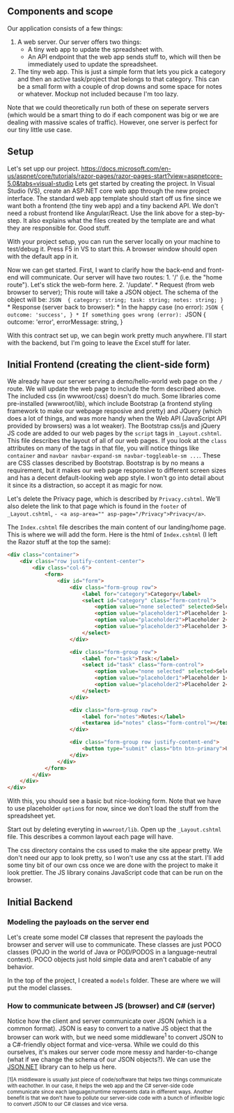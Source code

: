 ﻿## Components and scope
Our application consists of a few things:
1. A web server. Our server offers two things:
	* A tiny web app to update the spreadsheet with.
	* An API endpoint that the web app sends stuff to, which will then be immediately used to update the spreadsheet.
2. The tiny web app. This is just a simple form that lets you pick a category and then an active task/project that belongs to that category.
	This can be a small form with a couple of drop downs and some space for notes or whatever. Mockup not included because I'm too lazy.

Note that we could theoretically run both of these on seperate servers (which would be a smart thing to do if each component was big or we
are dealing with massive scales of traffic). However, one server is perfect for our tiny little use case.

## Setup
Let's set upp our project.
https://docs.microsoft.com/en-us/aspnet/core/tutorials/razor-pages/razor-pages-start?view=aspnetcore-5.0&tabs=visual-studio
Lets get started by creating the project. In Visual Studio (VS), create an ASP.NET core web app through the new project interface. The standard web app template should start off us fine since we want
both a frontend (the tiny web app) and a tiny backend API. We don't need a robust frontend like Angular/React. Use the link above for a step-by-step. 
It also explains what the files created by the template are and what they are responsible for. Good stuff.

With your project setup, you can run the server locally on your machine to test/debug it. Press F5 in VS to start this. A browser window should open with the default app in it.

Now we can get started. First, I want to clarify how the back-end and front-end will communicate. Our server will have two routes:
	1. '/' (i.e. the "home route"). Let's stick the web-form here.
	2. '/update'. 
		* Request (from web browser to server);
			This route will take a JSON object. The schema of the object will be: 
			```JSON 
			{
				category: string;
				task: string;
				notes: string;
			}```
		* Response (server back to browser):
			* In the happy case (no error):
				```JSON
				{
					outcome: 'success',
				}
			* If something goes wrong (error):
				```JSON
				{
					outcome: 'error',
					errorMessage: string,
				}

With this contract set up, we can begin work pretty much anywhere. I'll start with the backend, but I'm going to leave the Excel stuff for later.

## Initial Frontend (creating the client-side form)

We already have our server serving a demo/hello-world web page on the `/` route. We will update the web page to include the form described above.
The included css (in wwwroot/css) doesn't do much. Some libraries come pre-installed (wwwroot/lib), which include Bootstrap 
(a frontend styling framework to make our webpage resposive and pretty) and JQuery (which does a lot of things, and was more handy when the
Web API (JavaScript API provided by browsers) was a lot weaker). The Bootstrap css/js and jQuery JS code are added to our web pages
by the `script` tags in `_Layout.cshtml`. This file describes the layout of all of our web pages. If you look at the `class` attributes on many of the tags in that file,
you will notice things like `container` and `navbar navbar-expand-sm navbar-toggleable-sm ...`. These are CSS classes described by Bootstrap. Bootstrap is by
no means a requirement, but it makes our web page responsive to different screen sizes and has a decent default-looking web app style. I won't go into detail about
it since its a distraction, so accept it as magic for now.

Let's delete the Privacy page, which is described by `Privacy.cshtml`. We'll also delete the link to that page which is found in the `footer` of `_Layout.cshtml`,
`- <a asp-area="" asp-page="/Privacy">Privacy</a>`.

The `Index.cshtml` file describes the main content of our landing/home page. This is where we will add the form. Here is the html of `Index.cshtml` (I left the Razor
stuff at the top the same):

```html
<div class="container">
    <div class="row justify-content-center">
        <div class="col-6">
            <form>
                <div id="form">
                    <div class="form-group row">
                        <label for="category">Category</label>
                        <select id="category" class="form-control">
                            <option value="none selected" selected>Select...</option>
                            <option value="placeholder1">Placeholder 1</option>
                            <option value="placeholder2">Placeholder 2</option>
                            <option value="placeholder3">Placeholder 3</option>
                        </select>
                    </div>

                    <div class="form-group row">
                        <label for="task">Task:</label>
                        <select id="task" class="form-control">
                            <option value="none selected" selected>Select...</option>
                            <option value="placeholder1">Placeholder 1</option>
                            <option value="placeholder2">Placeholder 2</option>
                        </select>
                    </div>

                    <div class="form-group row">
                        <label for="notes">Notes:</label>
                        <textarea id="notes" class="form-control"></textarea>
                    </div>

                    <div class="form-group row justify-content-end">
                        <button type="submit" class="btn btn-primary">Update Spreadsheet</button>
                    </div>
                </div>
            </form>
        </div>
    </div>
</div>
```

With this, you should see a basic but nice-looking form. Note that we have to use placeholder `option`s for now,
since we don't load the stuff from the spreadsheet yet.


Start out by deleting everyting in `wwwroot/lib`.
Open up the `_Layout.cshtml` file. This describes a common layout each page will have.


The css directory contains the css used to make the site appear pretty. We don't need our app to look pretty, so I won't use any css at the start.
I'll add some tiny bit of our own css once we are done with the project to make it look prettier.
The JS library conains JavaScript code that can be run on the browser.


## Initial Backend
### Modeling the payloads on the server end

Let's create some model C# classes that represent the payloads the browser and server will use to communicate. These classes are just POCO classes
(POJO in the world of Java or POD/PODOS in a language-neutral context). POCO objects just hold simple data and aren't cabable of any behavior.

In the top of the project, I created a `models` folder. These are where we will put the model classes.

### How to communicate between JS (browser) and C# (server)
Notice how the client and server communicate over JSON (which is a common format). JSON is easy to convert to a native JS object that the browser
can work with, but we need some middleware<sup>1</sup> to convert JSON to a C#-friendly object format and vice-versa. While we could do this ourselves,
it's makes our server code more messy and harder-to-change (what if we change the schema of our JSON objects?). 
We can use the [JSON.NET](https://www.newtonsoft.com/json) library can to help us here.



<sup>[1]A middleware is usually just piece of code/software that helps two things communicate with eachother. In our case, it helps the web app
and the C# server-side code communicate since each language/runtime represents data in different ways. Another benefit is that we don't have to pollute
our server-side code with a bunch of inflexible logic to convert JSON to our C# classes and vice versa.